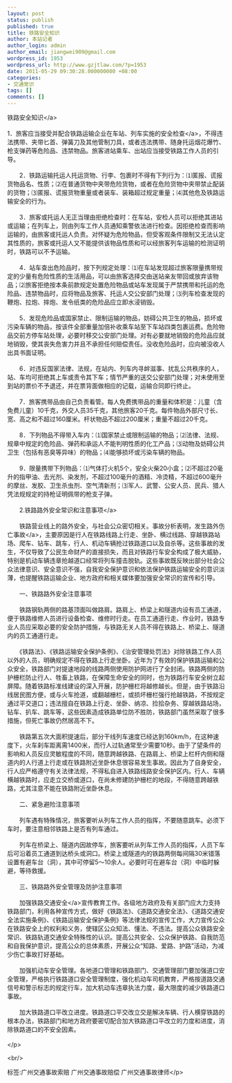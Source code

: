 ```yaml
---
layout: post
status: publish
published: true
title: 铁路安全知识
author: 本站记者
author_login: admin
author_email: jiangwei909@gmail.com
wordpress_id: 1953
wordpress_url: http://www.gzjtlaw.com/?p=1953
date: 2011-05-29 09:30:28.000000000 +08:00
categories:
- 交通常识
tags: []
comments: []
---
```

<p> 铁路<a>安全知识<&#47;a><br><br>1．旅客应当接受并配合铁路运输企业在车站、列车实施的<a>安全检查<&#47;a>，不得违法携带、夹带匕首、弹簧刀及其他管制刀具，或者违法携带、随身托运烟花爆竹、枪支弹药等危险品、违禁物品。旅客进站乘车、出站应当接受铁路工作人员的引导。 <br><br>　　2．铁路运输托运人托运货物、行李、包裹时不得有下列行为：⑴匿报、谎报货物品名、性质；⑵在普通货物中夹带危险货物，或者在危险货物中夹带禁止配装的货物；⑶匿报、谎报货物重量或者装车、装箱超过规定重量；⑷其他危及铁路运输安全的行为。 <br><br>　　3．旅客或托运人无正当理由拒绝检查时：在车站，安检人员可以拒绝其进站或运输；在列车上，则由列车工作人员通知乘警依法进行检查。因拒绝检查而影响运输的，由旅客或托运人负责。对怀疑为危险物品，但受客观条件限制又无法认定其性质的，旅客或托运人又不能提供该物品性质和可以经旅客列车运输的检测证明时，铁路可以不予运输。 <br><br>　　4．站车查出危险品时，按下列规定处理：⑴在车站发现超过旅客限量携带规定的少量有危险性质的生活用品，可以由旅客选择交由送站亲友带回或放弃该物品；⑵旅客拒绝按本条前款规定处置危险物品或站车发现属于严禁携带和托运的危险品、违禁物品时，应将物品及旅客、托运人交公安部门处理；⑶列车检查发现的鞭炮、拉炮、摔炮、发令纸类的危险品应立即水浸销毁。 <br><br>　　5．发现危险品或国家禁止、限制运输的物品，妨碍公共卫生的物品，损坏或污染车辆的物品，按该件全部重量加倍补收乘车站至下车站四类包裹运费。危险物品交前方停车站处理，必要时移交公安部门处理。对有必要就地销毁的危险品应就地销毁，使其丧失危害力并且不承担任何赔偿责任。没收危险品时，应向被没收人出具书面证明。 <br><br>　　6．对违反国家法律、法规，在站内、列车内寻衅滋事、扰乱公共秩序的人，站、车均可拒绝其上车或责令其下车；情节严重的送交公安部门处理；对未使用至到站的票价不予退还，并在票背面做相应的记载，运输合同即行终止。 <br><br>　　7．旅客携带品由自己负责看管。每人免费携带品的重量和体积是：儿童（含免费儿童）10千克，外交人员35千克，其他旅客20千克。每件物品外部尺寸长、宽、高之和不超过160厘米。杆状物品不超过200厘米；重量不超过20千克。 <br><br>　　8．下列物品不得带入车内：⑴国家禁止或限制运输的物品；⑵法律、法规、规章中规定的危险品、弹药和承运人不能判明性质的化工产品；⑶动物及妨碍公共卫生（包括有恶臭等异味）的物品；⑷能够损坏或污染车辆的物品。 <br><br>　　9．限量携带下列物品：⑴气体打火机5个，安全火柴20小盒；⑵不超过20毫升的指甲油、去光剂、染发剂，不超过100毫升的酒精、冷烫精，不超过600毫升的摩丝、发胶、卫生杀虫剂、空气清新剂；⑶军人、武警、公安人员、民兵、猎人凭法规规定的持枪证明佩带的枪支子弹。 <br><br>　　2.铁路路外安全常识和<a>注意事项<&#47;a> <br><br>　　铁路营业线上的路外安全，与社会公众密切相关。事故分析表明，发生路外<a>伤亡事故<&#47;a>，主要原因是行人在铁路线路上行走、坐卧、横过线路、穿越铁路站场、爬车、钻车、跳车，行人、机动车辆抢过铁路道口以及自杀等。这些事故的发生，不仅导致了公民生命财产的直接损失，而且对铁路行车安全构成了极大威胁，特别是机动车辆违章抢越道口经常将列车撞击脱轨。这些事故既反映出部分社会公众法律意识、安全意识不强，自我安全保护意识和依法保护铁路运输安全的意识淡薄，也提醒铁路运输企业、地方政府和相关媒体要加强安全常识的宣传和引导。 <br><br>　　一、铁路路外安全注意事项 <br><br>　　铁路钢轨两侧的路基顶面叫做路肩。路肩上、桥梁上和隧道内设有员工通道，便于铁路维修人员进行设备检查、维修时行走。在员工通道行走、作业时，铁路专业人员应采取必要的安全防护措施，与铁路无关人员不得在铁路上、桥梁上、隧道内的员工通道行走。 <br><br>　　《铁路法》、《铁路运输安全保护条例》、《治安管理处罚法》对除铁路工作人员以外的人员，明确规定不得在铁路上行走坐卧。近年为了有效的保护铁路运输和公众安全，铁路部门对提速地段的线路两侧使用防护网进行了全封闭。铁路两侧的防护栅栏防止行人、牲畜上铁路，在保障生命安全的同时，也为铁路行车安全树立起屏障。随着铁路标准线建设的深入开展，防护栅栏将越修越长。但是，由于铁路沿线居民图方便，或与火车抢道，或翻越栅栏，或损坏栅栏强行抢越铁路，不按规定通过平交道口；违法擅自在铁路上行走、坐卧、纳凉、捡拾杂务、穿越铁路站场，钻车、扒车、跳车等，这些因素造成铁路单位防不胜防，铁路部门虽然采取了很多措施，但死亡事故仍然居高不下。 <br><br>　　铁路第五次大面积提速后，部分干线列车速度已经达到160km&#47;h，在这种速度下，火车刹车距离需1400米，而行人过轨通常至少需要10秒。由于了望条件的影响和人员反应灵敏程度的不同，随意跨越铁路、在路肩上、桥梁上栏杆内侧和隧道内的人行道上行走或在铁路附近坐卧休息很容易发生事故。因此为了自身安全，行人应严格遵守有关法律法规，不得私自进入铁路线路安全保护区内。行人、车辆横越铁路时，应走立交桥或道口，在尚未修建防护栅栏的地段，不得随意跨越铁路，尤其注意不能在铁路附近坐卧休息。 <br><br>　　二、紧急避险注意事项 <br><br>　　列车遇有特殊情况，旅客要听从列车工作人员的指挥，不要随意跳车。必须下车时，要注意相邻铁路上是否有列车通过。 <br><br>　　列车在桥梁上、隧道内因故停车，旅客要听从列车工作人员的指挥，人员下车后可沿着员工通道到达桥头或洞口。桥梁上或隧道内的铁路两侧每间隔30米错落设置有避车台（洞），其中可停留5～10余人。必要时可在避车台（洞）中临时躲避，等待救援。 <br><br>　　三、铁路路外安全管理及防护注意事项 <br><br>　　加强铁路<a>交通安全<&#47;a>宣传教育工作。各级地方政府及有关部门应大力支持铁路部门，利用各种宣传方式，做好《铁路法》、《道路交通安全法》、《道路交通安全法实施条例》、《铁路运输安全保护条例》等法律法规的宣传工作，大力宣传公众在铁路安全上的权利和义务，使辖区公众知法、懂法、不违法。提高公众铁路安全常识、铁路轨道交通安全特殊性的认识。提高公共安全、公众保护铁路、自我防范和自我保护意识，提高公众的总体素质，开展公众&ldquo;知路、爱路、护路&rdquo;活动，为减少伤亡事故打好基础。 <br><br>　　加强机动车安全管理。各地道口管理和铁路部门、交通管理部门要加强道口安全管理，严格执行铁路道口安全管理制度，强化机动车司机教育，严格按道路交通信号和警示标志的规定行车，加大机动车违章执法力度，最大限度的减少铁路道口事故。 <br><br>　　加大铁路道口平改立进度。铁路道口平交改立交是解决车辆、行人横穿铁路的根本办法，铁路部门和地方政府要密切配合加大铁路道口平改立的力度和进度，消除铁路道口的不安全因素。<br> <br><&#47;p><br&#47;><p>标签:广州交通事故索赔 广州交通事故赔偿 广州交通事故律师<&#47;p>
